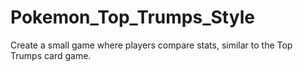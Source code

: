 # Pokemon_Top_Trumps_Style
Create a small game where players compare stats, similar to the Top Trumps card game.
